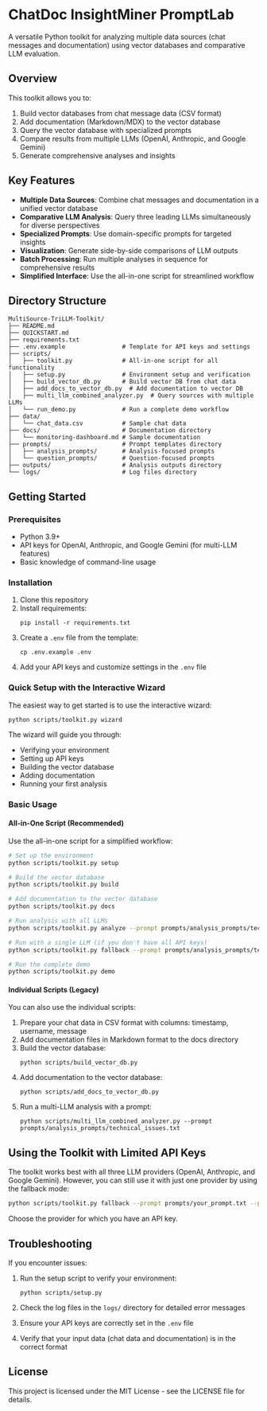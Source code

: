 # ChatDoc InsightMiner PromptLab

A versatile Python toolkit for analyzing multiple data sources (chat messages and documentation) using vector databases and comparative LLM evaluation.

## Overview

This toolkit allows you to:

1. Build vector databases from chat message data (CSV format)
2. Add documentation (Markdown/MDX) to the vector database
3. Query the vector database with specialized prompts
4. Compare results from multiple LLMs (OpenAI, Anthropic, and Google Gemini)
5. Generate comprehensive analyses and insights

## Key Features

- **Multiple Data Sources**: Combine chat messages and documentation in a unified vector database
- **Comparative LLM Analysis**: Query three leading LLMs simultaneously for diverse perspectives
- **Specialized Prompts**: Use domain-specific prompts for targeted insights
- **Visualization**: Generate side-by-side comparisons of LLM outputs
- **Batch Processing**: Run multiple analyses in sequence for comprehensive results
- **Simplified Interface**: Use the all-in-one script for streamlined workflow

## Directory Structure

```
MultiSource-TriLLM-Toolkit/
├── README.md
├── QUICKSTART.md
├── requirements.txt
├── .env.example                # Template for API keys and settings
├── scripts/
│   ├── toolkit.py              # All-in-one script for all functionality
│   ├── setup.py                # Environment setup and verification
│   ├── build_vector_db.py      # Build vector DB from chat data
│   ├── add_docs_to_vector_db.py  # Add documentation to vector DB
│   ├── multi_llm_combined_analyzer.py  # Query sources with multiple LLMs
│   └── run_demo.py             # Run a complete demo workflow
├── data/
│   └── chat_data.csv           # Sample chat data
├── docs/                       # Documentation directory
│   └── monitoring-dashboard.md # Sample documentation
├── prompts/                    # Prompt templates directory
│   ├── analysis_prompts/       # Analysis-focused prompts
│   └── question_prompts/       # Question-focused prompts
├── outputs/                    # Analysis outputs directory
└── logs/                       # Log files directory
```

## Getting Started

### Prerequisites

- Python 3.9+
- API keys for OpenAI, Anthropic, and Google Gemini (for multi-LLM features)
- Basic knowledge of command-line usage

### Installation

1. Clone this repository
2. Install requirements:
   ```
   pip install -r requirements.txt
   ```
3. Create a `.env` file from the template:
   ```
   cp .env.example .env
   ```
4. Add your API keys and customize settings in the `.env` file

### Quick Setup with the Interactive Wizard

The easiest way to get started is to use the interactive wizard:

```
python scripts/toolkit.py wizard
```

The wizard will guide you through:
- Verifying your environment
- Setting up API keys
- Building the vector database
- Adding documentation
- Running your first analysis

### Basic Usage

#### All-in-One Script (Recommended)

Use the all-in-one script for a simplified workflow:

```bash
# Set up the environment
python scripts/toolkit.py setup

# Build the vector database
python scripts/toolkit.py build

# Add documentation to the vector database
python scripts/toolkit.py docs

# Run analysis with all LLMs
python scripts/toolkit.py analyze --prompt prompts/analysis_prompts/technical_issues.txt

# Run with a single LLM (if you don't have all API keys)
python scripts/toolkit.py fallback --prompt prompts/analysis_prompts/technical_issues.txt --provider openai

# Run the complete demo
python scripts/toolkit.py demo
```

#### Individual Scripts (Legacy)

You can also use the individual scripts:

1. Prepare your chat data in CSV format with columns: timestamp, username, message
2. Add documentation files in Markdown format to the docs directory
3. Build the vector database:
   ```
   python scripts/build_vector_db.py
   ```
4. Add documentation to the vector database:
   ```
   python scripts/add_docs_to_vector_db.py
   ```
5. Run a multi-LLM analysis with a prompt:
   ```
   python scripts/multi_llm_combined_analyzer.py --prompt prompts/analysis_prompts/technical_issues.txt
   ```

## Using the Toolkit with Limited API Keys

The toolkit works best with all three LLM providers (OpenAI, Anthropic, and Google Gemini). However, you can still use it with just one provider by using the fallback mode:

```bash
python scripts/toolkit.py fallback --prompt prompts/your_prompt.txt --provider [openai|anthropic|gemini]
```

Choose the provider for which you have an API key.

## Troubleshooting

If you encounter issues:

1. Run the setup script to verify your environment:
   ```
   python scripts/setup.py
   ```

2. Check the log files in the `logs/` directory for detailed error messages

3. Ensure your API keys are correctly set in the `.env` file

4. Verify that your input data (chat data and documentation) is in the correct format

## License

This project is licensed under the MIT License - see the LICENSE file for details.